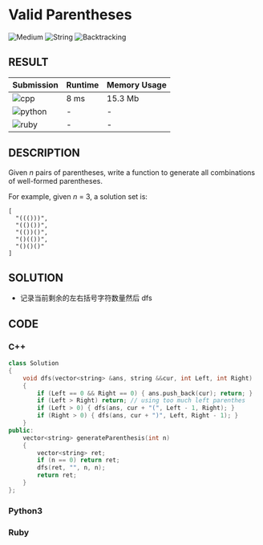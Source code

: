 # Valid Parentheses

![Medium](https://img.shields.io/badge/-Medium-f0ad4e.svg) ![String](https://img.shields.io/badge/字符串-String-007ec6.svg) ![Backtracking](https://img.shields.io/badge/回溯法-Backtracking-007ec6.svg)

## RESULT

| Submission                                                        | Runtime | Memory Usage |
| ----------------------------------------------------------------- | ------- | ------------ |
| ![cpp](https://img.shields.io/badge/leetcode022-cpp-f34b7d.svg)   | 8 ms    | 15.3 Mb      |
| ![python](https://img.shields.io/badge/leetcode022-py-3572A5.svg) | -       | -            |
| ![ruby](https://img.shields.io/badge/leetcode022-rb-701516.svg)   | -       | -            |

## DESCRIPTION

Given *n* pairs of parentheses, write a function to generate all combinations of well-formed parentheses.

For example, given *n* = 3, a solution set is:

```plain
[
  "((()))",
  "(()())",
  "(())()",
  "()(())",
  "()()()"
]
```

## SOLUTION

* 记录当前剩余的左右括号字符数量然后 dfs

## CODE

### C++

```cpp
class Solution
{
    void dfs(vector<string> &ans, string &&cur, int Left, int Right)
    {
        if (Left == 0 && Right == 0) { ans.push_back(cur); return; }
        if (Left > Right) return; // using too much left parenthes
        if (Left > 0) { dfs(ans, cur + "(", Left - 1, Right); }
        if (Right > 0) { dfs(ans, cur + ")", Left, Right - 1); }
    }
public:
    vector<string> generateParenthesis(int n)
    {
        vector<string> ret;
        if (n == 0) return ret;
        dfs(ret, "", n, n);
        return ret;
    }
};
```

### Python3

### Ruby
